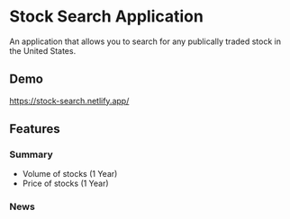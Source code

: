 # Stock Search Application

An application that allows you to search for any publically traded stock in the United States.

## Demo
https://stock-search.netlify.app/

## Features
### Summary
  * Volume of stocks (1 Year)
  * Price of stocks (1 Year)
### News
